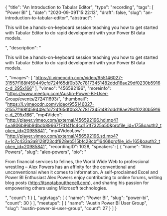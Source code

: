 {
  "title": "An Introduction to Tabular Editor",
  "type": "recording",
  "tags": [
    "Power BI"
  ],
  "date": "2020-09-09T15:22:13",
  "draft": false,
  "slug": "an-introduction-to-tabular-editor",
  "abstract": "<p>This will be a hands-on-keyboard session teaching you how to get started with Tabular Editor to do rapid development with your Power BI data models.</p>",
  "description": "<p>This will be a hands-on-keyboard session teaching you how to get started with Tabular Editor to do rapid development with your Power BI data models.</p>",
  "images": [
    "https://i.vimeocdn.com/video/955146027-31557f168f459449cfd724f65df0b37c78173451482ddd18ae29df0230b5916c-d_295x166"
  ],
  "vimeo": "456592196",
  "moreinfo": "https://www.meetup.com/Austin-Power-BI-User-Group/events/272411693/",
  "thumbnail": "https://i.vimeocdn.com/video/955146027-31557f168f459449cfd724f65df0b37c78173451482ddd18ae29df0230b5916c-d_295x166",
  "mp4Video": "http://player.vimeo.com/external/456592196.hd.mp4?s=a806b96b94bdb89667f7d14f1c4cd151f7325a50&profile_id=175&oauth2_token_id=20985841",
  "mp4VideoLow": "http://player.vimeo.com/external/456592196.sd.mp4?s=1c7c433a3a8128f23cdf828eb515bfc28cbf1646&profile_id=165&oauth2_token_id=20985841",
  "recordingID": 1028,
  "speakers": [
    {
      "name": "Alex Powers",
      "slug": "alex-powers",
      "bio": "<p>From financial services to felines, the World Wide Web to professional wrestling – Alex Powers has an affinity for the conventional and unconventional when it comes to information. A self-proclaimed Excel and Power BI Enthusiast Alex Powers enjoy contributing to online forums, writing blog posts (http://itsnotaboutthecell.com), and sharing his passion for empowering others using Microsoft technologies.</p>",
      "count": 1
    }
  ],
  "ugtvtags": [
    {
      "name": "Power BI",
      "slug": "power-bi",
      "count": 30
    }
  ],
  "meetups": [
    {
      "name": "Austin Power BI User Group",
      "slug": "austin-power-bi-user-group",
      "count": 27
    }
  ]
}